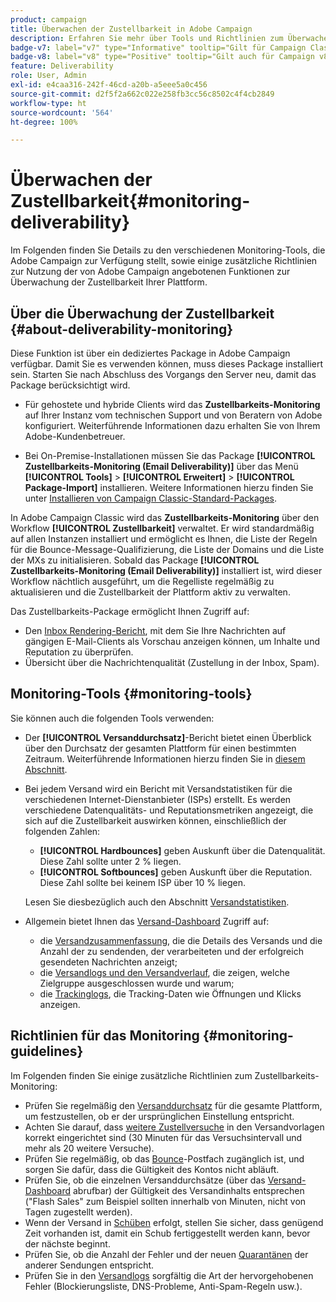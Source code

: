 ```yaml
---
product: campaign
title: Überwachen der Zustellbarkeit in Adobe Campaign
description: Erfahren Sie mehr über Tools und Richtlinien zum Überwachen der Zustellbarkeit in Adobe Campaign
badge-v7: label="v7" type="Informative" tooltip="Gilt für Campaign Classic v7"
badge-v8: label="v8" type="Positive" tooltip="Gilt auch für Campaign v8"
feature: Deliverability
role: User, Admin
exl-id: e4caa316-242f-46cd-a20b-a5eee5a0c456
source-git-commit: d2f5f2a662c022e258fb3cc56c8502c4f4cb2849
workflow-type: ht
source-wordcount: '564'
ht-degree: 100%

---
```


# Überwachen der Zustellbarkeit{#monitoring-deliverability}

Im Folgenden finden Sie Details zu den verschiedenen Monitoring-Tools, die Adobe Campaign zur Verfügung stellt, sowie einige zusätzliche Richtlinien zur Nutzung der von Adobe Campaign angebotenen Funktionen zur Überwachung der Zustellbarkeit Ihrer Plattform.

## Über die Überwachung der Zustellbarkeit {#about-deliverability-monitoring}

Diese Funktion ist über ein dediziertes Package in Adobe Campaign verfügbar. Damit Sie es verwenden können, muss dieses Package installiert sein. Starten Sie nach Abschluss des Vorgangs den Server neu, damit das Package berücksichtigt wird.
* Für gehostete und hybride Clients wird das **Zustellbarkeits-Monitoring** auf Ihrer Instanz vom technischen Support und von Beratern von Adobe konfiguriert. Weiterführende Informationen dazu erhalten Sie von Ihrem Adobe-Kundenbetreuer.

* Bei On-Premise-Installationen müssen Sie das Package **[!UICONTROL Zustellbarkeits-Monitoring (Email Deliverability)]** über das Menü **[!UICONTROL Tools]** > **[!UICONTROL Erweitert]** > **[!UICONTROL Package-Import]** installieren. Weitere Informationen hierzu finden Sie unter [Installieren von Campaign Classic-Standard-Packages](../../installation/using/installing-campaign-standard-packages.md).

In Adobe Campaign Classic wird das **Zustellbarkeits-Monitoring** über den Workflow **[!UICONTROL Zustellbarkeit]** verwaltet. Er wird standardmäßig auf allen Instanzen installiert und ermöglicht es Ihnen, die Liste der Regeln für die Bounce-Message-Qualifizierung, die Liste der Domains und die Liste der MXs zu initialisieren. Sobald das Package **[!UICONTROL Zustellbarkeits-Monitoring (Email Deliverability)]** installiert ist, wird dieser Workflow nächtlich ausgeführt, um die Regelliste regelmäßig zu aktualisieren und die Zustellbarkeit der Plattform aktiv zu verwalten.

Das Zustellbarkeits-Package ermöglicht Ihnen Zugriff auf:

* Den [Inbox Rendering-Bericht](inbox-rendering.md), mit dem Sie Ihre Nachrichten auf gängigen E-Mail-Clients als Vorschau anzeigen können, um Inhalte und Reputation zu überprüfen.
* Übersicht über die Nachrichtenqualität (Zustellung in der Inbox, Spam).

## Monitoring-Tools {#monitoring-tools}

Sie können auch die folgenden Tools verwenden:

* Der **[!UICONTROL Versanddurchsatz]**-Bericht bietet einen Überblick über den Durchsatz der gesamten Plattform für einen bestimmten Zeitraum. Weiterführende Informationen hierzu finden Sie in [diesem Abschnitt](../../reporting/using/global-reports.md#delivery-throughput).
* Bei jedem Versand wird ein Bericht mit Versandstatistiken für die verschiedenen Internet-Dienstanbieter (ISPs) erstellt. Es werden verschiedene Datenqualitäts- und Reputationsmetriken angezeigt, die sich auf die Zustellbarkeit auswirken können, einschließlich der folgenden Zahlen:
   * **[!UICONTROL Hardbounces]** geben Auskunft über die Datenqualität. Diese Zahl sollte unter 2 % liegen.
   * **[!UICONTROL Softbounces]** geben Auskunft über die Reputation. Diese Zahl sollte bei keinem ISP über 10 % liegen.

  Lesen Sie diesbezüglich auch den Abschnitt [Versandstatistiken](../../reporting/using/global-reports.md#delivery-statistics).
* Allgemein bietet Ihnen das [Versand-Dashboard](about-delivery-monitoring.md) Zugriff auf:
   * die [Versandzusammenfassung](delivery-dashboard.md#delivery-summary), die die Details des Versands und die Anzahl der zu sendenden, der verarbeiteten und der erfolgreich gesendeten Nachrichten anzeigt;
   * die [Versandlogs und den Versandverlauf](delivery-dashboard.md#delivery-logs-and-history), die zeigen, welche Zielgruppe ausgeschlossen wurde und warum;
   * die [Trackinglogs](delivery-dashboard.md#tracking-logs), die Tracking-Daten wie Öffnungen und Klicks anzeigen.

## Richtlinien für das Monitoring {#monitoring-guidelines}

Im Folgenden finden Sie einige zusätzliche Richtlinien zum Zustellbarkeits-Monitoring:

* Prüfen Sie regelmäßig den [Versanddurchsatz](../../reporting/using/global-reports.md#delivery-throughput) für die gesamte Plattform, um festzustellen, ob er der ursprünglichen Einstellung entspricht.
* Achten Sie darauf, dass [weitere Zustellversuche](understanding-delivery-failures.md#retries-after-a-delivery-temporary-failure) in den Versandvorlagen korrekt eingerichtet sind (30 Minuten für das Versuchsintervall und mehr als 20 weitere Versuche).
* Prüfen Sie regelmäßig, ob das [Bounce](understanding-delivery-failures.md#bounce-mail-management)-Postfach zugänglich ist, und sorgen Sie dafür, dass die Gültigkeit des Kontos nicht abläuft.
* Prüfen Sie, ob die einzelnen Versanddurchsätze (über das [ Versand-Dashboard](delivery-dashboard.md) abrufbar) der Gültigkeit des Versandinhalts entsprechen (&quot;Flash Sales&quot; zum Beispiel sollten innerhalb von Minuten, nicht von Tagen zugestellt werden).
* Wenn der Versand in [Schüben](steps-sending-the-delivery.md#sending-using-multiple-waves) erfolgt, stellen Sie sicher, dass genügend Zeit vorhanden ist, damit ein Schub fertiggestellt werden kann, bevor der nächste beginnt.
* Prüfen Sie, ob die Anzahl der Fehler und der neuen [Quarantänen](understanding-quarantine-management.md) der anderer Sendungen entspricht.
* Prüfen Sie in den [Versandlogs](delivery-dashboard.md#delivery-logs-and-history) sorgfältig die Art der hervorgehobenen Fehler (Blockierungsliste, DNS-Probleme, Anti-Spam-Regeln usw.).
